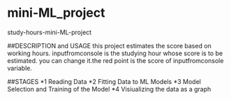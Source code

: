 # mini-ML_project
study-hours-mini-ML-project

##DESCRIPTION and USAGE
this project estimates the score based on working hours. inputfromconsole is the studying hour whose score is to be estimated. you can change it.the red point is the score of inputfromconsole variable.

##STAGES 
*1 Reading Data
*2 Fitting Data to ML Models
*3 Model Selection and Training of the Model
*4 Visiualizing the data as a graph




